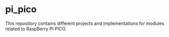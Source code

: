 # pi_pico
This repository contains different projects and implementations for modules related to RaspBerry PI PICO.
